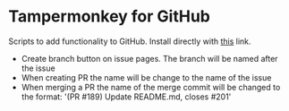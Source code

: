 # Tampermonkey for GitHub

Scripts to add functionality to GitHub. Install directly with [this][ge-raw] link.  
 - Create branch button on issue pages. The branch will be named after the issue
 - When creating PR the name will be change to the name of the issue
 - When merging a PR the name of the merge commit will be changed to the format: '(PR #189) Update README.md, closes #201'
 

  
[ge-raw]: https://github.com/holmbergjonas/github-browser-scripts/raw/main/github-extensions.user.js

